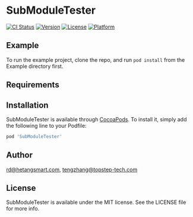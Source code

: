 # SubModuleTester

[![CI Status](https://img.shields.io/travis/rd@hetangsmart.com/SubModuleTester.svg?style=flat)](https://travis-ci.org/rd@hetangsmart.com/SubModuleTester)
[![Version](https://img.shields.io/cocoapods/v/SubModuleTester.svg?style=flat)](https://cocoapods.org/pods/SubModuleTester)
[![License](https://img.shields.io/cocoapods/l/SubModuleTester.svg?style=flat)](https://cocoapods.org/pods/SubModuleTester)
[![Platform](https://img.shields.io/cocoapods/p/SubModuleTester.svg?style=flat)](https://cocoapods.org/pods/SubModuleTester)

## Example

To run the example project, clone the repo, and run `pod install` from the Example directory first.

## Requirements

## Installation

SubModuleTester is available through [CocoaPods](https://cocoapods.org). To install
it, simply add the following line to your Podfile:

```ruby
pod 'SubModuleTester'
```

## Author

rd@hetangsmart.com, tengzhang@topstep-tech.com

## License

SubModuleTester is available under the MIT license. See the LICENSE file for more info.
